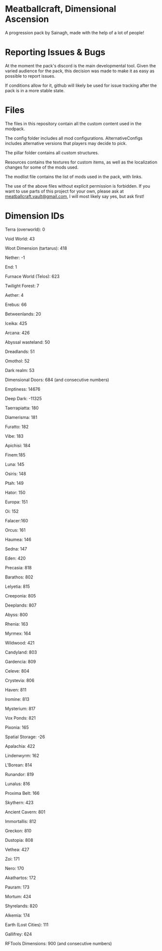 # Meatballcraft, Dimensional Ascension

A progression pack by Sainagh, made with the help of a lot of people!

# Reporting Issues & Bugs

At the moment the pack's discord is the main developmental tool. Given the varied audience for the pack, this decision was made to make it as easy as possible to report issues.

If conditions allow for it, github will likely be used for issue tracking after the pack is in a more stable state. 

# Files

The files in this repository contain all the custom content used in the modpack.

The config folder includes all mod configurations. AlternativeConfigs includes alternative versions that players may decide to pick.

The pillar folder contains all custom structures.

Resources contains the textures for custom items, as well as the localization changes for some of the mods used.

The modlist file contains the list of mods used in the pack, with links.

The use of the above files without explicit permission is forbidden. If you want to use parts of this project for your own, please ask at meatballcraft.vault@gmail.com, I will most likely say yes, but ask first! 

# Dimension IDs

Terra (overworld): 0

Void World: 43

Woot Dimension (tartarus): 418

Nether: -1

End: 1

Furnace World (Telos): 623

Twilight Forest: 7

Aether: 4

Erebus: 66

Betweenlands: 20

Iceika: 425

Arcana: 426

Abyssal wasteland: 50

Dreadlands: 51

Omothol: 52

Dark realm: 53

Dimensional Doors: 684 (and consecutive numbers)

Emptiness: 14676

Deep Dark: -11325

Taerrapiatta: 180

Diamerisma: 181

Furatto: 182

Vibe: 183

Apichisi: 184

Finem:185

Luna: 145

Osiris: 148

Ptah: 149

Hator: 150

Europa: 151

Oi: 152

Falacer:160

Orcus: 161

Haumea: 146

Sedna: 147

Eden: 420

Precasia: 818

Barathos: 802

Lelyetia: 815

Creeponia: 805

Deeplands: 807

Abyss: 800

Rhenia: 163

Myrmex: 164

Wildwood: 421

Candyland: 803

Gardencia: 809

Celeve: 804

Crystevia: 806

Haven: 811

Iromine: 813

Mysterium: 817

Vox Ponds: 821

Pixonia: 165

Spatial Storage: -26

Apalachia: 422

Lindenwyrm: 162

L'Borean: 814

Runandor: 819

Lunalus: 816

Proxima Belt: 166

Skythern: 423

Ancient Cavern: 801

Immortallis: 812

Greckon: 810

Dustopia: 808

Vethea: 427

Zoi: 171

Nero: 170

Akathartos: 172

Pauram: 173

Mortum: 424

Shyrelands: 820

Alkemia: 174

Earth (Lost Cities): 111

Gallifrey: 624

RFTools Dimensions: 900 (and consecutive numbers)
